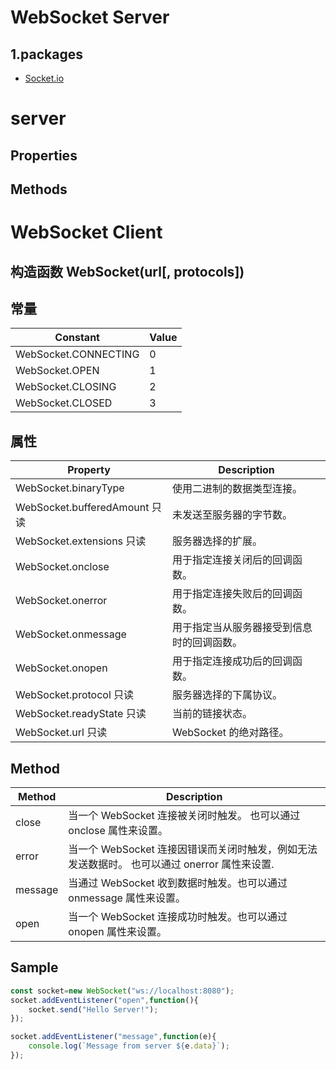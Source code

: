 # WebSocket Server
## 1.packages
- [Socket.io](https://www.npmjs.com/package/socket.io)

# server

## Properties

## Methods

# WebSocket Client

## 构造函数 WebSocket(url[, protocols])

## 常量

Constant | Value
--|--
WebSocket.CONNECTING | 0
WebSocket.OPEN | 1
WebSocket.CLOSING | 2
WebSocket.CLOSED | 3

## 属性

Property | Description
--|--
WebSocket.binaryType | 使用二进制的数据类型连接。
WebSocket.bufferedAmount 只读 | 未发送至服务器的字节数。
WebSocket.extensions 只读 | 服务器选择的扩展。
WebSocket.onclose | 用于指定连接关闭后的回调函数。
WebSocket.onerror | 用于指定连接失败后的回调函数。
WebSocket.onmessage | 用于指定当从服务器接受到信息时的回调函数。
WebSocket.onopen | 用于指定连接成功后的回调函数。
WebSocket.protocol 只读 | 服务器选择的下属协议。
WebSocket.readyState 只读 | 当前的链接状态。
WebSocket.url 只读 | WebSocket 的绝对路径。

## Method

Method | Description
--|--
close | 当一个 WebSocket 连接被关闭时触发。 也可以通过 onclose 属性来设置。
error | 当一个 WebSocket 连接因错误而关闭时触发，例如无法发送数据时。 也可以通过 onerror 属性来设置.
message | 当通过 WebSocket 收到数据时触发。也可以通过 onmessage 属性来设置。
open | 当一个 WebSocket 连接成功时触发。也可以通过 onopen 属性来设置。

## Sample
```javascript
const socket=new WebSocket("ws://localhost:8080");
socket.addEventListener("open",function(){
    socket.send("Hello Server!");
});

socket.addEventListener("message",function(e){
    console.log(`Message from server ${e.data}`);
});
```